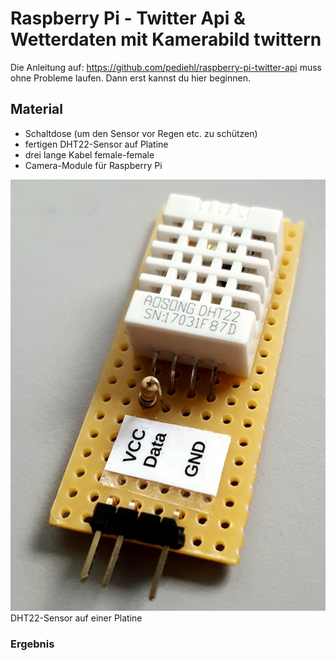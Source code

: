 # Raspberry Pi - Twitter Api & Wetterdaten mit Kamerabild twittern

Die Anleitung auf: https://github.com/pediehl/raspberry-pi-twitter-api
muss ohne Probleme laufen. Dann erst kannst du hier beginnen.

## Material
+ Schaltdose (um den Sensor vor Regen etc. zu schützen)
+ fertigen DHT22-Sensor auf Platine
+ drei lange Kabel female-female
+ Camera-Module für Raspberry Pi

![DHT22-Sensor auf einer Platine](images/20170602_205028.jpg)DHT22-Sensor auf einer Platine

### Ergebnis

